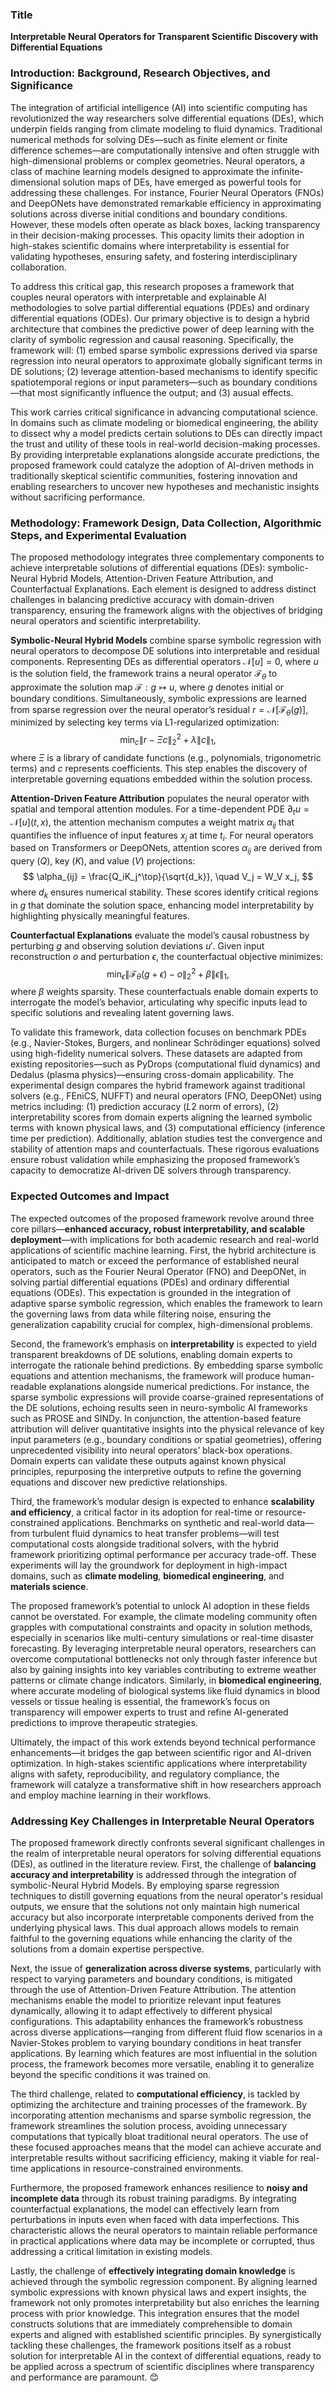 ### Title
**Interpretable Neural Operators for Transparent Scientific Discovery with Differential Equations**

### Introduction: Background, Research Objectives, and Significance

The integration of artificial intelligence (AI) into scientific computing has revolutionized the way researchers solve differential equations (DEs), which underpin fields ranging from climate modeling to fluid dynamics. Traditional numerical methods for solving DEs—such as finite element or finite difference schemes—are computationally intensive and often struggle with high-dimensional problems or complex geometries. Neural operators, a class of machine learning models designed to approximate the infinite-dimensional solution maps of DEs, have emerged as powerful tools for addressing these challenges. For instance, Fourier Neural Operators (FNOs) and DeepONets have demonstrated remarkable efficiency in approximating solutions across diverse initial conditions and boundary conditions. However, these models often operate as black boxes, lacking transparency in their decision-making processes. This opacity limits their adoption in high-stakes scientific domains where interpretability is essential for validating hypotheses, ensuring safety, and fostering interdisciplinary collaboration.

To address this critical gap, this research proposes a framework that couples neural operators with interpretable and explainable AI methodologies to solve partial differential equations (PDEs) and ordinary differential equations (ODEs). Our primary objective is to design a hybrid architecture that combines the predictive power of deep learning with the clarity of symbolic regression and causal reasoning. Specifically, the framework will: (1) embed sparse symbolic expressions derived via sparse regression into neural operators to approximate globally significant terms in DE solutions; (2) leverage attention-based mechanisms to identify specific spatiotemporal regions or input parameters—such as boundary conditions—that most significantly influence the output; and (3) ausual effects. 

This work carries critical significance in advancing computational science. In domains such as climate modeling or biomedical engineering, the ability to dissect why a model predicts certain solutions to DEs can directly impact the trust and utility of these tools in real-world decision-making processes. By providing interpretable explanations alongside accurate predictions, the proposed framework could catalyze the adoption of AI-driven methods in traditionally skeptical scientific communities, fostering innovation and enabling researchers to uncover new hypotheses and mechanistic insights without sacrificing performance.

### Methodology: Framework Design, Data Collection, Algorithmic Steps, and Experimental Evaluation

The proposed methodology integrates three complementary components to achieve interpretable solutions of differential equations (DEs): symbolic-Neural Hybrid Models, Attention-Driven Feature Attribution, and Counterfactual Explanations. Each element is designed to address distinct challenges in balancing predictive accuracy with domain-driven transparency, ensuring the framework aligns with the objectives of bridging neural operators and scientific interpretability.

**Symbolic-Neural Hybrid Models** combine sparse symbolic regression with neural operators to decompose DE solutions into interpretable and residual components. Representing DEs as differential operators $\mathcal{N}[u] = 0$, where $u$ is the solution field, the framework trains a neural operator $\mathcal{F}_\theta$ to approximate the solution map $\mathcal{F}: g \mapsto u$, where $g$ denotes initial or boundary conditions. Simultaneously, symbolic expressions are learned from sparse regression over the neural operator’s residual $r = \mathcal{N}[\mathcal{F}_\theta(g)]$, minimized by selecting key terms via L1-regularized optimization:
$$
\min_{c} \|r - \Xi c\|_2^2 + \lambda \|c\|_1,
$$
where $\Xi$ is a library of candidate functions (e.g., polynomials, trigonometric terms) and $c$ represents coefficients. This step enables the discovery of interpretable governing equations embedded within the solution process.

**Attention-Driven Feature Attribution** populates the neural operator with spatial and temporal attention modules. For a time-dependent PDE $\partial_t u = \mathcal{N}[u](t,x)$, the attention mechanism computes a weight matrix $\alpha_{ij}$ that quantifies the influence of input features $x_j$ at time $t_i$. For neural operators based on Transformers or DeepONets, attention scores $\alpha_{ij}$ are derived from query ($Q$), key ($K$), and value ($V$) projections:
$$
\alpha_{ij} = \frac{Q_iK_j^\top}{\sqrt{d_k}}, \quad V_j = W_V x_j,
$$
where $d_k$ ensures numerical stability. These scores identify critical regions in $g$ that dominate the solution space, enhancing model interpretability by highlighting physically meaningful features.

**Counterfactual Explanations** evaluate the model’s causal robustness by perturbing $g$ and observing solution deviations $u'$. Given input reconstruction $o$ and perturbation $\epsilon$, the counterfactual objective minimizes:
$$
\min_{\epsilon} \|\mathcal{F}_\theta(g + \epsilon) - o\|_2^2 + \beta\|\epsilon\|_1,
$$
where $\beta$ weights sparsity. These counterfactuals enable domain experts to interrogate the model’s behavior, articulating why specific inputs lead to specific solutions and revealing latent governing laws.

To validate this framework, data collection focuses on benchmark PDEs (e.g., Navier-Stokes, Burgers, and nonlinear Schrödinger equations) solved using high-fidelity numerical solvers. These datasets are adapted from existing repositories—such as PyDrops (computational fluid dynamics) and Dedalus (plasma physics)—ensuring cross-domain applicability. The experimental design compares the hybrid framework against traditional solvers (e.g., FEniCS, NUFFT) and neural operators (FNO, DeepONet) using metrics including: (1) prediction accuracy ($L2$ norm of errors), (2) interpretability scores from domain experts aligning the learned symbolic terms with known physical laws, and (3) computational efficiency (inference time per prediction). Additionally, ablation studies test the convergence and stability of attention maps and counterfactuals. These rigorous evaluations ensure robust validation while emphasizing the proposed framework’s capacity to democratize AI-driven DE solvers through transparency.

### Expected Outcomes and Impact

The expected outcomes of the proposed framework revolve around three core pillars—**enhanced accuracy, robust interpretability, and scalable deployment**—with implications for both academic research and real-world applications of scientific machine learning. First, the hybrid architecture is anticipated to match or exceed the performance of established neural operators, such as the Fourier Neural Operator (FNO) and DeepONet, in solving partial differential equations (PDEs) and ordinary differential equations (ODEs). This expectation is grounded in the integration of adaptive sparse symbolic regression, which enables the framework to learn the governing laws from data while filtering noise, ensuring the generalization capability crucial for complex, high-dimensional problems.

Second, the framework’s emphasis on **interpretability** is expected to yield transparent breakdowns of DE solutions, enabling domain experts to interrogate the rationale behind predictions. By embedding sparse symbolic equations and attention mechanisms, the framework will produce human-readable explanations alongside numerical predictions. For instance, the sparse symbolic expressions will provide coarse-grained representations of the DE solutions, echoing results seen in neuro-symbolic AI frameworks such as PROSE and SINDy. In conjunction, the attention-based feature attribution will deliver quantitative insights into the physical relevance of key input parameters (e.g., boundary conditions or spatial geometries), offering unprecedented visibility into neural operators’ black-box operations. Domain experts can validate these outputs against known physical principles, repurposing the interpretive outputs to refine the governing equations and discover new predictive relationships.

Third, the framework’s modular design is expected to enhance **scalability and efficiency**, a critical factor in its adoption for real-time or resource-constrained applications. Benchmarks on synthetic and real-world data—from turbulent fluid dynamics to heat transfer problems—will test computational costs alongside traditional solvers, with the hybrid framework prioritizing optimal performance per accuracy trade-off. These experiments will lay the groundwork for deployment in high-impact domains, such as **climate modeling**, **biomedical engineering**, and **materials science**.

The proposed framework’s potential to unlock AI adoption in these fields cannot be overstated. For example, the climate modeling community often grapples with computational constraints and opacity in solution methods, especially in scenarios like multi-century simulations or real-time disaster forecasting. By leveraging interpretable neural operators, researchers can overcome computational bottlenecks not only through faster inference but also by gaining insights into key variables contributing to extreme weather patterns or climate change indicators. Similarly, in **biomedical engineering**, where accurate modeling of biological systems like fluid dynamics in blood vessels or tissue healing is essential, the framework’s focus on transparency will empower experts to trust and refine AI-generated predictions to improve therapeutic strategies.

Ultimately, the impact of this work extends beyond technical performance enhancements—it bridges the gap between scientific rigor and AI-driven optimization. In high-stakes scientific applications where interpretability aligns with safety, reproducibility, and regulatory compliance, the framework will catalyze a transformative shift in how researchers approach and employ machine learning in their workflows.

### Addressing Key Challenges in Interpretable Neural Operators

The proposed framework directly confronts several significant challenges in the realm of interpretable neural operators for solving differential equations (DEs), as outlined in the literature review. First, the challenge of **balancing accuracy and interpretability** is addressed through the integration of symbolic-Neural Hybrid Models. By employing sparse regression techniques to distill governing equations from the neural operator's residual outputs, we ensure that the solutions not only maintain high numerical accuracy but also incorporate interpretable components derived from the underlying physical laws. This dual approach allows models to remain faithful to the governing equations while enhancing the clarity of the solutions from a domain expertise perspective.

Next, the issue of **generalization across diverse systems**, particularly with respect to varying parameters and boundary conditions, is mitigated through the use of Attention-Driven Feature Attribution. The attention mechanisms enable the model to prioritize relevant input features dynamically, allowing it to adapt effectively to different physical configurations. This adaptability enhances the framework’s robustness across diverse applications—ranging from different fluid flow scenarios in a Navier-Stokes problem to varying boundary conditions in heat transfer applications. By learning which features are most influential in the solution process, the framework becomes more versatile, enabling it to generalize beyond the specific conditions it was trained on.

The third challenge, related to **computational efficiency**, is tackled by optimizing the architecture and training processes of the framework. By incorporating attention mechanisms and sparse symbolic regression, the framework streamlines the solution process, avoiding unnecessary computations that typically bloat traditional neural operators. The use of these focused approaches means that the model can achieve accurate and interpretable results without sacrificing efficiency, making it viable for real-time applications in resource-constrained environments.

Furthermore, the proposed framework enhances resilience to **noisy and incomplete data** through its robust training paradigms. By integrating counterfactual explanations, the model can effectively learn from perturbations in inputs even when faced with data imperfections. This characteristic allows the neural operators to maintain reliable performance in practical applications where data may be incomplete or corrupted, thus addressing a critical limitation in existing models.

Lastly, the challenge of **effectively integrating domain knowledge** is achieved through the symbolic regression component. By aligning learned symbolic expressions with known physical laws and expert insights, the framework not only promotes interpretability but also enriches the learning process with prior knowledge. This integration ensures that the model constructs solutions that are immediately comprehensible to domain experts and aligned with established scientific principles. By synergistically tackling these challenges, the framework positions itself as a robust solution for interpretable AI in the context of differential equations, ready to be applied across a spectrum of scientific disciplines where transparency and performance are paramount.  😊